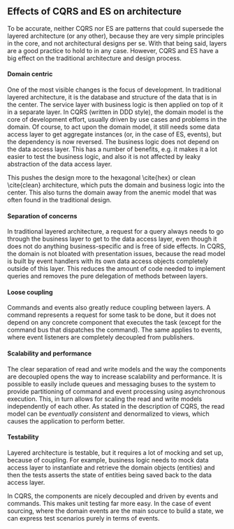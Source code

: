 ## Effects of CQRS and ES on architecture

To be accurate, neither CQRS nor ES are patterns that could supersede the layered architecture (or any other), because they are very simple principles in the core, and not architectural designs per se. With that being said, layers are a good practice to hold to in any case. However, CQRS and ES have a big effect on the traditional architecture and design process.

#### Domain centric

One of the most visible changes is the focus of development. In traditional layered architecture, it is the database and structure of the data that is in the center. The service layer with business logic is then applied on top of it in a separate layer. In CQRS (written in DDD style), the domain model is the core of development effort, usually driven by use cases and problems in the domain. Of course, to act upon the domain model, it still needs some data access layer to get aggregate instances (or, in the case of ES, events), but the dependency is now reversed. The business logic does not depend on the data access layer. This has a number of benefits, e.g. it makes it a lot easier to test the business logic, and also it is not affected by leaky abstraction of the data access layer.

This pushes the design more to the hexagonal \cite{hex} or clean \cite{clean} architecture, which puts the domain and business logic into the center. This also turns the domain away from the anemic model that was often found in the traditional design.

#### Separation of concerns

In traditional layered architecture, a request for a query always needs to go through the business layer to get to the data access layer, even though it does not do anything business-specific and is free of side effects. In CQRS, the domain is not bloated with presentation issues, because the read model is built by event handlers with its own data access objects completely outside of this layer. This reduces the amount of code needed to implement queries and removes the pure delegation of methods between layers.

#### Loose coupling

Commands and events also greatly reduce coupling between layers. A command represents a request for some task to be done, but it does not depend on any concrete component that executes the task (except for the command bus that dispatches the command). The same applies to events, where event listeners are completely decoupled from publishers.

#### Scalability and performance

The clear separation of read and write models and the way the components are decoupled opens the way to increase scalability and performance. It is possible to easily include queues and messaging buses to the system to provide partitioning of command and event processing using asynchronous execution. This, in turn allows for scaling the read and write models independently of each other. As stated in the description of CQRS, the read model can be *eventually consistent* and denormalized to views, which causes the application to perform better.

#### Testability

Layered architecture is testable, but it requires a lot of mocking and set up, because of coupling. For example, business logic needs to mock data access layer to instantiate and retrieve the domain objects (entities) and then the tests asserts the state of entities being saved back to the data access layer.

In CQRS, the components are nicely decoupled and driven by events and commands. This makes unit testing far more easy. In the case of event sourcing, where the domain events are the main source to build a state, we can express test scenarios purely in terms of events.
